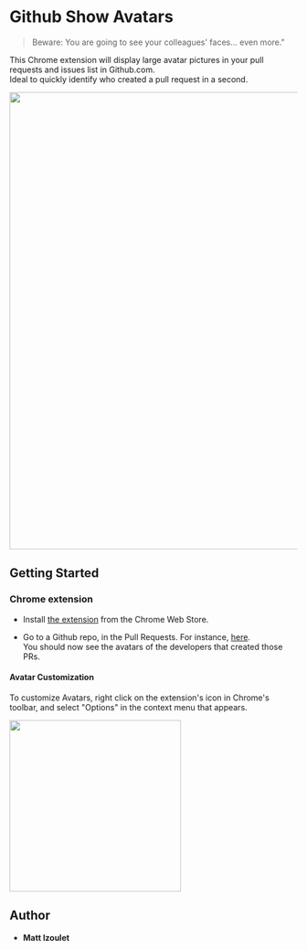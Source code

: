 # Github Show Avatars

> Beware: You are going to see your colleagues' faces... even more."

This Chrome extension will display large avatar pictures in your pull requests and issues list in Github.com.  
Ideal to quickly identify who created a pull request in a second.  

<img src="extension/images/screenshots/overview-1.png" width="800">

## Getting Started

### Chrome extension

- Install [the extension](https://chromewebstore.google.com/detail/github-show-avatar/ndophfllmdjffpbglbeembkdimmeihfi) from the Chrome Web Store.  

- Go to a Github repo, in the Pull Requests. For instance, [here](https://github.com/facebook/react/pulls).  
You should now see the avatars of the developers that created those PRs.


#### Avatar Customization
To customize Avatars, right click on the extension's icon in Chrome's toolbar, and select "Options" in the context menu that appears.  

   <img src="extension/images/screenshots/instructions-3.png" width="300">


## Author

-   **Matt Izoulet**
